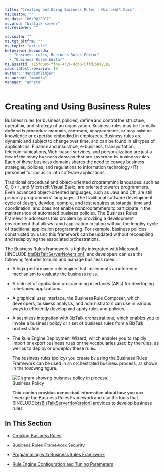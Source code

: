 ```yaml
---
title: "Creating and Using Business Rules | Microsoft Docs"
ms.custom: ""
ms.date: "06/08/2017"
ms.prod: "biztalk-server"
ms.reviewer: ""

ms.suite: ""
ms.tgt_pltfrm: ""
ms.topic: "article"
helpviewer_keywords: 
  - "business rules, Business Rules Editor"
  - "Business Rules Editor"
ms.assetid: a15fd09b-ff4e-4c26-8cb6-5ffd258a2182
caps.latest.revision: 10
author: "MandiOhlinger"
ms.author: "mandia"
manager: "anneta"
---
```

# Creating and Using Business Rules
Business rules (or business policies) define and control the structure, operation, and strategy of an organization. Business rules may be formally defined in procedure manuals, contracts, or agreements, or may exist as knowledge or expertise embodied in employees. Business rules are dynamic and subject to change over time, and can be found in all types of applications. Finance and insurance, e-business, transportation, telecommunications, Web-based services, and personalization are just a few of the many business domains that are governed by business rules. Each of these business domains shares the need to convey business strategies, policies, and regulations to information technology (IT) personnel for inclusion into software applications.  
  
 Traditional procedural and object-oriented programming languages, such as C, C++, and Microsoft Visual Basic, are oriented towards programmers. Even advanced object-oriented languages, such as Java and C#, are still primarily programmers' languages. The traditional software development cycle of design, develop, compile, and test requires substantial time and coordination, and does not enable nonprogrammers to participate in the maintenance of automated business policies. The Business Rules Framework addresses this problem by providing a development environment that allows rapid application creation without the lengthy cycle of traditional application programming. For example, business policies constructed by using this framework can be updated without recompiling and redeploying the associated orchestrations.  
  
 The Business Rules Framework is tightly integrated with Microsoft [!INCLUDE [btsBizTalkServerNoVersion](../includes/btsbiztalkservernoversion-md.md)], and developers can use the following features to build and manage business rules:  
  
- A high-performance rule engine that implements an inference mechanism to evaluate the business rules.  
  
- A rich set of application programming interfaces (APIs) for developing rule-based applications.  
  
- A graphical user interface, the Business Rule Composer, which developers, business analysts, and administrators can use in various ways to efficiently develop and apply rules and policies.  
  
- A seamless integration with BizTalk orchestrations, which enables you to invoke a business policy or a set of business rules from a BizTalk orchestration.  
  
- The Rule Engine Deployment Wizard, which enables you to rapidly import or export business rules or the vocabularies used by the rules, as well as to deploy or undeploy these rules.  
  
  The business rules (policy) you create by using the Business Rules Framework can be used in an orchestrated business process, as shown in the following figure.  
  
  ![Diagram showing buisness policy in process.](../core/media/ebiz-dev-busprcsi.gif "ebiz_dev_busprcsi")  
  Business Policy  
  
  This section provides conceptual information about how you can leverage the Business Rules Framework and use the tools that [!INCLUDE [btsBizTalkServerNoVersion](../includes/btsbiztalkservernoversion-md.md)] provides to develop business rules.  
  
## In This Section  
  
-   [Creating Business Rules](../core/creating-business-rules-using-the-business-rule-composer.md)  
  
-   [Business Rules Framework Security](../core/business-rules-framework-security.md)  
  
-   [Programming with Business Rules Framework](../core/programming-with-business-rules-framework.md)  
  
-   [Rule Engine Configuration and Tuning Parameters](../core/rule-engine-configuration-and-tuning-parameters.md)